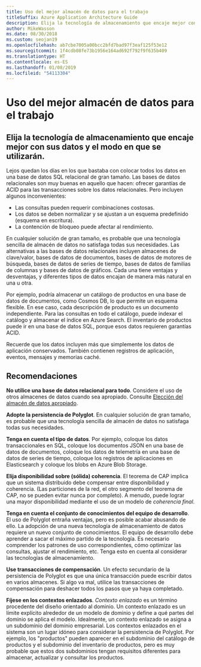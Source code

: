 ```yaml
---
title: Uso del mejor almacén de datos para el trabajo
titleSuffix: Azure Application Architecture Guide
description: Elija la tecnología de almacenamiento que encaje mejor con sus datos y el modo en que se utilizarán.
author: MikeWasson
ms.date: 08/30/2018
ms.custom: seojan19
ms.openlocfilehash: ab7cbe7005a00bcc2bfd7bad97f3eaf125f53e12
ms.sourcegitcommit: 1f4cdb08fe73b1956e164ad692f792f9f635b409
ms.translationtype: HT
ms.contentlocale: es-ES
ms.lasthandoff: 01/08/2019
ms.locfileid: "54113304"
---
```

# <a name="use-the-best-data-store-for-the-job"></a>Uso del mejor almacén de datos para el trabajo

## <a name="pick-the-storage-technology-that-is-the-best-fit-for-your-data-and-how-it-will-be-used"></a>Elija la tecnología de almacenamiento que encaje mejor con sus datos y el modo en que se utilizarán.

Lejos quedan los días en los que bastaba con colocar todos los datos en una base de datos SQL relacional de gran tamaño. Las bases de datos relacionales son muy buenas en aquello que hacen: ofrecer garantías de ACID para las transacciones sobre los datos relacionales. Pero incluyen algunos inconvenientes:

- Las consultas pueden requerir combinaciones costosas.
- Los datos se deben normalizar y se ajustan a un esquema predefinido (esquema en escritura).
- La contención de bloqueo puede afectar al rendimiento.

En cualquier solución de gran tamaño, es probable que una tecnología sencilla de almacén de datos no satisfaga todas sus necesidades. Las alternativas a las bases de datos relacionales incluyen almacenes de clave/valor, bases de datos de documentos, bases de datos de motores de búsqueda, bases de datos de series de tiempo, bases de datos de familias de columnas y bases de datos de gráficos. Cada una tiene ventajas y desventajas, y diferentes tipos de datos encajan de manera más natural en una u otra.

Por ejemplo, podría almacenar un catálogo de productos en una base de datos de documentos, como Cosmos DB, lo que permite un esquema flexible. En ese caso, cada descripción de producto es un documento independiente. Para las consultas en todo el catálogo, puede indexar el catálogo y almacenar el índice en Azure Search. El inventario de productos puede ir en una base de datos SQL, porque esos datos requieren garantías ACID.

Recuerde que los datos incluyen más que simplemente los datos de aplicación conservados. También contienen registros de aplicación, eventos, mensajes y memorias caché.

## <a name="recommendations"></a>Recomendaciones

**No utilice una base de datos relacional para todo**. Considere el uso de otros almacenes de datos cuando sea apropiado. Consulte [Elección del almacén de datos apropiado][data-store-overview].

**Adopte la persistencia de Polyglot**. En cualquier solución de gran tamaño, es probable que una tecnología sencilla de almacén de datos no satisfaga todas sus necesidades.

**Tenga en cuenta el tipo de datos**. Por ejemplo, coloque los datos transaccionales en SQL, coloque los documentos JSON en una base de datos de documentos, coloque los datos de telemetría en una base de datos de series de tiempo, coloque los registros de aplicaciones en Elasticsearch y coloque los blobs en Azure Blob Storage.

**Elija disponibilidad sobre (sólida) coherencia**. El teorema de CAP implica que un sistema distribuido debe compensar entre disponibilidad y coherencia. (Las particiones de la red, el otro segmento del teorema de CAP, no se pueden evitar nunca por completo). A menudo, puede lograr una mayor disponibilidad mediante el uso de un modelo de *coherencia final*.

**Tenga en cuenta el conjunto de conocimientos del equipo de desarrollo**. El uso de Polyglot entraña ventajas, pero es posible acabar abusando de ello. La adopción de una nueva tecnología de almacenamiento de datos requiere un nuevo conjunto de conocimientos. El equipo de desarrollo debe aprender a sacar el máximo partido de la tecnología. Es necesario comprender los patrones de uso correspondientes, cómo optimizar las consultas, ajustar el rendimiento, etc. Tenga esto en cuenta al considerar las tecnologías de almacenamiento.

**Use transacciones de compensación**. Un efecto secundario de la persistencia de Polyglot es que una única transacción puede escribir datos en varios almacenes. Si algo va mal, utilice las transacciones de compensación para deshacer todos los pasos que ya haya completado.

**Fíjese en los contextos enlazados**. *Contexto enlazado* es un término procedente del diseño orientado al dominio. Un contexto enlazado es un límite explícito alrededor de un modelo de dominio y define a qué partes del dominio se aplica el modelo. Idealmente, un contexto enlazado se asigna a un subdominio del dominio empresarial. Los contextos enlazados en el sistema son un lugar idóneo para considerar la persistencia de Polyglot. Por ejemplo, los "productos" pueden aparecer en el subdominio del catálogo de productos y el subdominio del inventario de productos, pero es muy probable que estos dos subdominios tengan requisitos diferentes para almacenar, actualizar y consultar los productos.

[data-store-overview]: ../technology-choices/data-store-overview.md
